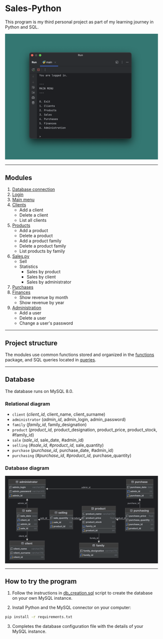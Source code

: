 # Sales-Python

This program is my third personal project 
as part of my learning journey in Python and SQL.

![preview.png](docs/preview.png)

---
## Modules

1. [Database connection](src/modules/module_db_connection.py)
2. [Login](src/modules/module_login.py)
3. [Main menu](main.py)
4. [Clients](src/modules/module_clients.py)
   - Add a client
   - Delete a client
   - List all clients
5. [Products](src/modules/module_products.py)
   - Add a product
   - Delete a product
   - Add a product family
   - Delete a product family
   - List products by family
6. [Sales.py](src/modules/modules_sales.py)
   - Sell
   - Statistics
     - Sales by product
     - Sales by client
     - Sales by administrator
7. [Purchases](src/modules/module_purchases.py)
8. [Finances](src/modules/module_finances.py)
   - Show revenue by month
   - Show revenue by year 
9. [Administration](src/modules/module_administration.py)
   - Add a user
   - Delete a user
   - Change a user's password

---
## Project structure

The modules use common functions stored and organized in 
the [functions](src/functions) package, and SQL queries 
located in [queries](src/queries).

---
## Database

The database runs on MySQL 8.0.

### Relational diagram
- `client` (_client_id_, client_name, client_surname)
- `administrator` (_admin_id_, admin_login, admin_password)
- `family` (_family_id_, family_designation)
- `product` (_product_id_, product_designation, product_price, product_stock, #family_id)
- `sale` (_sale_id_, sale_date, #admin_id)
- `selling` (#_sale_id_, #_product_id_, sale_quantity)
- `purchase` (_purchase_id_, purchase_date, #admin_id)
- `purchasing` (#_purchase_id_, #_product_id_, purchase_quantity)

### Database diagram

![db_sales.png](docs/db_sales.png)

---
## How to try the program

1. Follow the instructions in [db_creation.sql](docs/db_creation.sql) 
script to create the database on your own MySQL instance.

2. Install Python and the MySQL connector on your computer:

```bash
pip install -r requirements.txt
```

3. Completes the database configuration file with the details
of your MySQL instance.